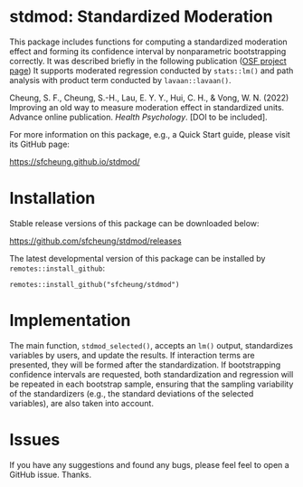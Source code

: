# stdmod: Standardized Moderation

This package includes functions for computing a standardized moderation effect and forming its confidence interval by nonparametric bootstrapping correctly. It was described briefly in the following publication ([OSF project page](https://osf.io/ac8de/)) It supports moderated regression conducted by `stats::lm()` and path analysis with product term conducted by `lavaan::lavaan()`.

Cheung, S. F., Cheung, S.-H., Lau, E. Y. Y., Hui, C. H., & Vong, W. N. (2022) Improving an old way to measure moderation effect in standardized units. Advance online publication. *Health Psychology*. [DOI to be included].

For more information on this package, e.g., a Quick Start guide, please visit its GitHub page:

https://sfcheung.github.io/stdmod/

# Installation

Stable release versions of this package can be downloaded below:

https://github.com/sfcheung/stdmod/releases

The latest developmental version of this package can be installed by `remotes::install_github`:

```
remotes::install_github("sfcheung/stdmod")
```

# Implementation

The main function, `stdmod_selected()`, accepts an `lm()`
output, standardizes variables by users, and update the
results. If interaction terms are presented, they will be
formed after the standardization. If bootstrapping
confidence intervals are requested, both standardization
and regression will be repeated in each bootstrap sample,
ensuring that the sampling variability of the standardizers
(e.g., the standard deviations of the selected variables),
are also taken into account.

# Issues

If you have any suggestions and found any bugs, please feel
feel to open a GitHub issue. Thanks.